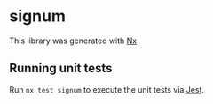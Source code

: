 # signum

This library was generated with [Nx](https://nx.dev).

## Running unit tests

Run `nx test signum` to execute the unit tests via [Jest](https://jestjs.io).
